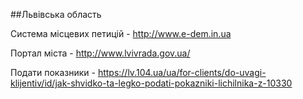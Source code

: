 ##Львівська область

Система місцевих петицій - http://www.e-dem.in.ua  

Портал міста - http://www.lvivrada.gov.ua/  

Подати показники - https://lv.104.ua/ua/for-clients/do-uvagi-klijentiv/id/jak-shvidko-ta-legko-podati-pokazniki-lichilnika-z-10330

